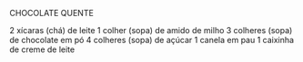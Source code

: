 CHOCOLATE QUENTE

2 xícaras (chá) de leite
1 colher (sopa) de amido de milho
3 colheres (sopa) de chocolate em pó
4 colheres (sopa) de açúcar
1 canela em pau
1 caixinha de creme de leite